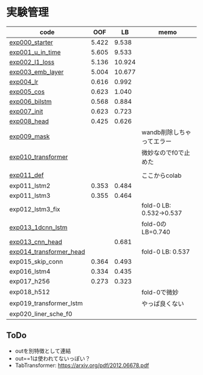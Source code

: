 # 実験管理

|code|OOF|LB|memo|
|--|--|--|--|
|[exp000_starter]|5.422|9.538||
|[exp001_u_in_time]|5.605|9.533||
|[exp002_l1_loss]|5.136|10.924||
|[exp003_emb_layer]|5.004|10.677||
|[exp004_lr]|0.616|0.992||
|[exp005_cos]|0.623|1.040||
|[exp006_bilstm]|0.568|0.884||
|[exp007_init]|0.623|0.723||
|[exp008_head]|0.425|0.626||
|[exp009_mask]|||wandb削除しちゃってエラー|
|[exp010_transformer]|||微妙なのでf0で止めた|
|||||
|[exp011_def]|||ここからcolab|
|exp011_lstm2|0.353|0.484||
|exp011_lstm3|0.355|0.464||
|exp012_lstm3_fix|||fold-0 LB: 0.532→0.537|
|[exp013_1dcnn_lstm]|||fold-0のLB=0.740|
|[exp013_cnn_head]||0.681||
|[exp014_transformer_head]|||fold-0 LB: 0.537|
|exp015_skip_conn|0.364|0.493||
|exp016_lstm4|0.334|0.435||
|exp017_h256|0.273|0.323||
|exp018_h512|||fold-0で微妙|
|exp019_transformer_lstm|||やっぱ良くない|
|exp020_liner_sche_f0||||

[exp000_starter]:https://www.kaggle.com/takamichitoda/ventilator-lstm-starter?scriptVersionId=75438952
[exp001_u_in_time]:https://www.kaggle.com/takamichitoda/ventilator-lstm-starter?scriptVersionId=75511345
[exp002_l1_loss]:https://www.kaggle.com/takamichitoda/ventilator-lstm-starter?scriptVersionId=75523088
[exp003_emb_layer]:https://www.kaggle.com/takamichitoda/ventilator-lstm-starter?scriptVersionId=75531233
[exp004_lr]:https://www.kaggle.com/takamichitoda/ventilator-lstm-starter?scriptVersionId=75576040
[exp005_cos]:https://www.kaggle.com/takamichitoda/ventilator-lstm-starter?scriptVersionId=75581766
[exp006_bilstm]:https://www.kaggle.com/takamichitoda/ventilator-lstm-starter?scriptVersionId=75668583
[exp007_init]:https://www.kaggle.com/takamichitoda/ventilator-lstm-starter?scriptVersionId=75668583
[exp008_head]:https://www.kaggle.com/takamichitoda/ventilator-lstm-starter/script?scriptVersionId=75744079
[exp009_mask]:https://www.kaggle.com/takamichitoda/ventilator-lstm-starter?scriptVersionId=75759098
[exp010_transformer]:https://www.kaggle.com/takamichitoda/ventilator-transformer-starter?scriptVersionId=75829880
[exp011_def]:https://github.com/trtd56/VentilatorPressurePrediction/blob/016f42ac7a5890f18407d6a42a04cd66b8555e49/src/ventilatorlstm.py
[exp013_1dcnn_lstm]:https://www.kaggle.com/takamichitoda/ventilator-1dcnn-lstm?scriptVersionId=75942298
[exp013_cnn_head]:https://www.kaggle.com/takamichitoda/ventilator-1dcnn-lstm?scriptVersionId=75945718
[exp014_transformer_head]:https://github.com/trtd56/VentilatorPressurePrediction/blob/b91c64ededd01c53453c5fa1b32321019f624496/src/ventilatorlstm.py

## ToDo
- outを別特徴として連結
- out==1は使われてないっぽい？
- TabTransformer: https://arxiv.org/pdf/2012.06678.pdf

